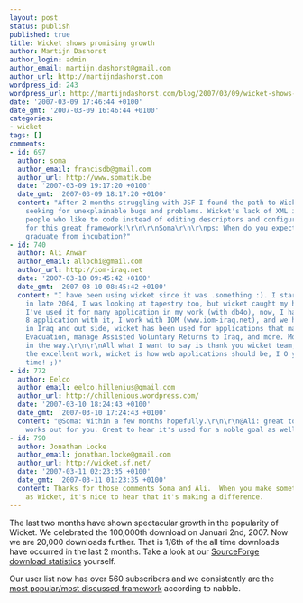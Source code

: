 ```yaml
---
layout: post
status: publish
published: true
title: Wicket shows promising growth
author: Martijn Dashorst
author_login: admin
author_email: martijn.dashorst@gmail.com
author_url: http://martijndashorst.com
wordpress_id: 243
wordpress_url: http://martijndashorst.com/blog/2007/03/09/wicket-shows-promising-growth/
date: '2007-03-09 17:46:44 +0100'
date_gmt: '2007-03-09 16:46:44 +0100'
categories:
- wicket
tags: []
comments:
- id: 697
  author: soma
  author_email: francisdb@gmail.com
  author_url: http://www.somatik.be
  date: '2007-03-09 19:17:20 +0100'
  date_gmt: '2007-03-09 18:17:20 +0100'
  content: "After 2 months struggling with JSF I found the path to Wicket. No more
    seeking for unexplainable bugs and problems. Wicket's lack of XML is heaven for
    people who like to code instead of editing descriptors and configuration files.\r\n\r\nThanks
    for this great framework!\r\n\r\nSoma\r\n\r\nps: When do you expect wicket to
    graduate from incubation?"
- id: 740
  author: Ali Anwar
  author_email: allochi@gmail.com
  author_url: http://iom-iraq.net
  date: '2007-03-10 09:45:42 +0100'
  date_gmt: '2007-03-10 08:45:42 +0100'
  content: "I have been using wicket since it was .something :). I started using it
    in late 2004, I was looking at tapestry too, but wicket caught my heart more,
    I've used it for many application in my work (with db4o), now, I have wrote almost
    8 application with it, I work with IOM (www.iom-iraq.net), and we help Iraqis
    in Iraq and out side, wicket has been used for applications that manage Medical
    Evacuation, manage Assisted Voluntary Returns to Iraq, and more. More is coming
    in the way.\r\n\r\nAll what I want to say is thank you wicket team, I truly appreciate
    the excellent work, wicket is how web applications should be, I O you guys big
    time! ;)"
- id: 772
  author: Eelco
  author_email: eelco.hillenius@gmail.com
  author_url: http://chillenious.wordpress.com/
  date: '2007-03-10 18:24:43 +0100'
  date_gmt: '2007-03-10 17:24:43 +0100'
  content: "@Soma: Within a few months hopefully.\r\n\r\n@Ali: great to hear Wicket
    works out for you. Great to hear it's used for a noble goal as well!"
- id: 790
  author: Jonathan Locke
  author_email: jonathan.locke@gmail.com
  author_url: http://wicket.sf.net/
  date: '2007-03-11 02:23:35 +0100'
  date_gmt: '2007-03-11 01:23:35 +0100'
  content: Thanks for those comments Soma and Ali.  When you make something as abstract
    as Wicket, it's nice to hear that it's making a difference.
---
```

<p>The last two months have shown spectacular growth in the popularity of Wicket. We celebrated the 100,000th download on Januari 2nd, 2007. Now we are 20,000 downloads further. That is 1/6th of the all time downloads have occurred in the last 2 months. Take a look at our <a href="http://sourceforge.net/project/stats/detail.php?group_id=119783&amp;ugn=wicket&amp;mode=alltime&amp;&amp;type=prdownload">SourceForge download statistics</a> yourself.</p>
<p>Our user list now has over 560 subscribers and we consistently are the <a href="http://www.nabble.com/Web-Development-Framework-f16257.html">most popular/most discussed framework</a> according to nabble.</p>
